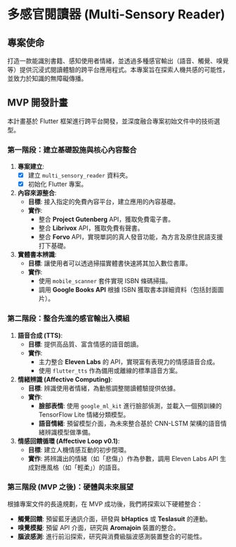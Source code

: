 # 多感官閱讀器 (Multi-Sensory Reader)

## 專案使命

打造一款能識別書籍、感知使用者情緒，並透過多種感官輸出（語音、觸覺、嗅覺等）提供沉浸式閱讀體驗的跨平台應用程式。本專案旨在探索人機共感的可能性，並致力於知識的無障礙傳播。

## MVP 開發計畫

本計畫基於 Flutter 框架進行跨平台開發，並深度融合專案初始文件中的技術選型。

### 第一階段：建立基礎設施與核心內容整合

1.  **專案建立**:
    *   [x] 建立 `multi_sensory_reader` 資料夾。
    *   [x] 初始化 Flutter 專案。
2.  **內容來源整合**:
    *   **目標**: 接入指定的免費內容平台，建立應用的內容基礎。
    *   **實作**:
        *   整合 **Project Gutenberg** API，獲取免費電子書。
        *   整合 **Librivox** API，獲取免費有聲書。
        *   整合 **Forvo** API，實現單詞的真人發音功能，為方言及原住民語支援打下基礎。
3.  **實體書本辨識**:
    *   **目標**: 讓使用者可以透過掃描實體書快速將其加入數位書庫。
    *   **實作**:
        *   使用 `mobile_scanner` 套件實現 ISBN 條碼掃描。
        *   調用 **Google Books API** 根據 ISBN 獲取書本詳細資料（包括封面圖片）。

### 第二階段：整合先進的感官輸出入模組

1.  **語音合成 (TTS)**:
    *   **目標**: 提供高品質、富含情感的語音朗讀。
    *   **實作**:
        *   主力整合 **Eleven Labs** 的 API，實現富有表現力的情感語音合成。
        *   使用 `flutter_tts` 作為備用或離線的標準語音方案。
2.  **情緒辨識 (Affective Computing)**:
    *   **目標**: 辨識使用者情緒，為動態調整閱讀體驗提供依據。
    *   **實作**:
        *   **臉部表情**: 使用 `google_ml_kit` 進行臉部偵測，並載入一個預訓練的 TensorFlow Lite 情緒分類模型。
        *   **語音情緒**: 預留模型介面，為未來整合基於 CNN-LSTM 架構的語音情緒辨識模型做準備。
3.  **情感回饋循環 (Affective Loop v0.1)**:
    *   **目標**: 建立人機情感互動的初步閉環。
    *   **實作**: 將辨識出的情緒（如「悲傷」）作為參數，調用 Eleven Labs API 生成對應風格（如「輕柔」）的語音。

### 第三階段 (MVP 之後)：硬體與未來展望

根據專案文件的長遠規劃，在 MVP 成功後，我們將探索以下硬體整合：

*   **觸覺回饋**: 預留藍牙通訊介面，研發與 **bHaptics** 或 **Teslasuit** 的連動。
*   **嗅覺模擬**: 預留 API 介面，研究與 **Aromajoin** 裝置的整合。
*   **腦波感測**: 進行前沿探索，研究與消費級腦波感測裝置整合的可能性。